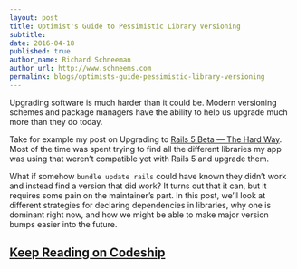 ```yaml
---
layout: post
title: Optimist's Guide to Pessimistic Library Versioning
subtitle:
date: 2016-04-18
published: true
author_name: Richard Schneeman
author_url: http://www.schneems.com
permalink: blogs/optimists-guide-pessimistic-library-versioning
---
```


Upgrading software is much harder than it could be. Modern versioning schemes and package managers have the
ability to help us upgrade much more than they do today.

Take for example my post on Upgrading to [Rails 5 Beta — The Hard Way](https://blog.heroku.com/archives/2016/1/22/rails-5-beta-upgrade). Most of the time was spent trying to find all the different libraries my app was using that weren’t compatible yet with Rails 5 and upgrade them.

What if somehow `bundle update rails` could have known they didn’t work and instead find a version that did work? It turns out that it can, but it requires some pain on the maintainer’s part.
In this post, we’ll look at different strategies for declaring dependencies in libraries, why one is dominant right now, and how we might be able to make major version bumps easier into the future.

## [Keep Reading on Codeship](https://blog.codeship.com/optimists-guide-pessimistic-library-versioning/)
